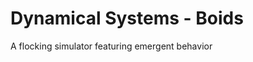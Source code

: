 Dynamical Systems - Boids
=======================

A flocking simulator featuring emergent behavior
